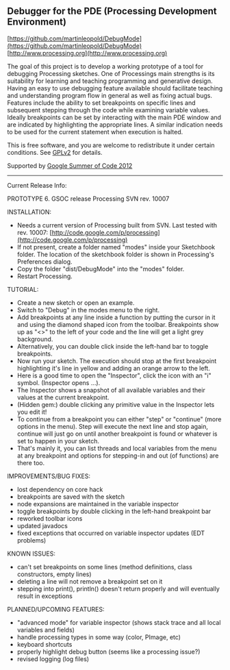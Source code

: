 Debugger for the PDE (Processing Development Environment)
---------------------------------------------------------

[https://github.com/martinleopold/DebugMode](https://github.com/martinleopold/DebugMode)<br />
[http://www.processing.org](http://www.processing.org)

The goal of this project is to develop a working prototype of a tool for debugging Processing sketches. One of Processings main strengths is its suitability for learning and teaching programming and generative design. Having an easy to use debugging feature available should facilitate teaching and understanding program flow in general as well as fixing actual bugs.
Features include the ability to set breakpoints on specific lines and subsequent stepping through the code while examining variable values. Ideally breakpoints can be set by interacting with the main PDE window and are indicated by highlighting the appropriate lines. A similar indication needs to be used for the current statement when execution is halted.<br />

This is free software, and you are welcome to redistribute it under certain conditions. See [GPLv2](http://www.gnu.org/licenses/gpl-2.0.html) for details.<br />

Supported by [Google Summer of Code 2012](http://code.google.com/soc/)

---

Current Release Info:

PROTOTYPE 6.
GSOC release
Processing SVN rev. 10007

INSTALLATION:
* Needs a current version of Processing built from SVN. Last tested with rev. 10007: [http://code.google.com/p/processing](http://code.google.com/p/processing)
* If not present, create a folder named "modes" inside your Sketchbook folder. The location of the sketchbook folder is shown in Processing's Preferences dialog.
* Copy the folder "dist/DebugMode" into the "modes" folder.
* Restart Processing.

TUTORIAL:
* Create a new sketch or open an example.
* Switch to "Debug" in the modes menu to the right.
* Add breakpoints at any line inside a function by putting the cursor in it and using the diamond shaped icon from the toolbar. Breakpoints show up as "<>" to the left of your code and the line will get a light grey background.
* Alternatively, you can double click inside the left-hand bar to toggle breakpoints.
* Now run your sketch. The execution should stop at the first breakpoint highlighting it's line in yellow and adding an orange arrow to the left.
* Here is a good time to open the "Inspector", click the icon with an "i" symbol. (Inspector opens …).
* The Inspector shows a snapshot of all available variables and their values at the current breakpoint.
* (Hidden gem:) double clicking any primitive value in the Inspector lets you edit it!
* To continue from a breakpoint you can either "step" or "continue" (more options in the menu). Step will execute the next line and stop again, continue will just go on until another breakpoint is found or whatever is set to happen in your sketch.
* That's mainly it, you can list threads and local variables from the menu at any breakpoint and options for stepping-in and out (of functions) are there too.

IMPROVEMENTS/BUG FIXES:
* lost dependency on core hack
* breakpoints are saved with the sketch
* node expansions are maintained in the variable inspector
* toggle breakpoints by double clicking in the left-hand breakpoint bar
* reworked toolbar icons
* updated javadocs
* fixed exceptions that occurred on variable inspector updates (EDT problems)

KNOWN ISSUES:
* can't set breakpoints on some lines (method definitions, class constructors, empty lines)
* deleting a line will not remove a breakpoint set on it
* stepping into print(), println() doesn't return properly and will eventually result in exceptions

PLANNED/UPCOMING FEATURES:
* "advanced mode" for variable inspector (shows stack trace and all local variables and fields)
* handle processing types in some way (color, PImage, etc)
* keyboard shortcuts
* properly highlight debug button (seems like a processing issue?)
* revised logging (log files)
